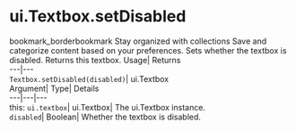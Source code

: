  
#  ui.Textbox.setDisabled 
bookmark_borderbookmark Stay organized with collections  Save and categorize content based on your preferences. 
Sets whether the textbox is disabled. 
Returns this textbox.
Usage| Returns  
---|---  
`Textbox.setDisabled(disabled)`| ui.Textbox  
Argument| Type| Details  
---|---|---  
this: `ui.textbox`| ui.Textbox| The ui.Textbox instance.  
`disabled`| Boolean| Whether the textbox is disabled.  
